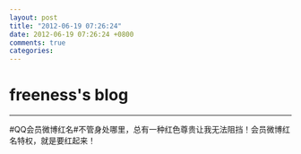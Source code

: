 ```yaml
---
layout: post
title: "2012-06-19 07:26:24"
date: 2012-06-19 07:26:24 +0800
comments: true
categories: 
---
```


# freeness's blog

----------

>
\#QQ会员微博红名\#不管身处哪里，总有一种红色尊贵让我无法阻挡！会员微博红名特权，就是要红起来！